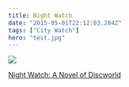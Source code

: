 ```yaml
---
title: Night Watch
date: "2015-05-01T22:12:03.284Z"
tags: ["City Watch"]
hero: "test.jpg"
---
```


<a target="_blank"  href="https://www.amazon.com/gp/product/0062307401/ref=as_li_tl?ie=UTF8&camp=1789&creative=9325&creativeASIN=0062307401&linkCode=as2&tag=onionblosso01-20&linkId=987ca65101b482c7318c856d5e0ff777"><img border="0" src="//ws-na.amazon-adsystem.com/widgets/q?_encoding=UTF8&MarketPlace=US&ASIN=0062307401&ServiceVersion=20070822&ID=AsinImage&WS=1&Format=_SL250_&tag=onionblosso01-20" ></a><img src="//ir-na.amazon-adsystem.com/e/ir?t=onionblosso01-20&l=am2&o=1&a=0062307401" width="1" height="1" border="0" alt="" style="border:none !important; margin:0px !important;" />

<a target="_blank" href="https://www.amazon.com/gp/product/0062307401/ref=as_li_tl?ie=UTF8&camp=1789&creative=9325&creativeASIN=0062307401&linkCode=as2&tag=onionblosso01-20&linkId=a2507683d37d82d4732ded712ad4e7ad">Night Watch: A Novel of Discworld</a><img src="//ir-na.amazon-adsystem.com/e/ir?t=onionblosso01-20&l=am2&o=1&a=0062307401" width="1" height="1" border="0" alt="" style="border:none !important; margin:0px !important;" />